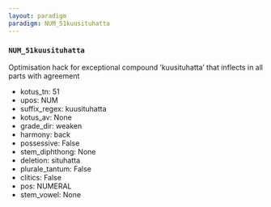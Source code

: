 ```yaml
---
layout: paradigm
paradigm: NUM_51kuusituhatta
---
```

### ` NUM_51kuusituhatta `

Optimisation hack for exceptional compound ’kuusituhatta’ that inflects in all parts with agreement
* kotus_tn: 51
* upos: NUM
* suffix_regex: kuusituhatta
* kotus_av: None
* grade_dir: weaken
* harmony: back
* possessive: False
* stem_diphthong: None
* deletion: situhatta
* plurale_tantum: False
* clitics: False
* pos: NUMERAL
* stem_vowel: None
